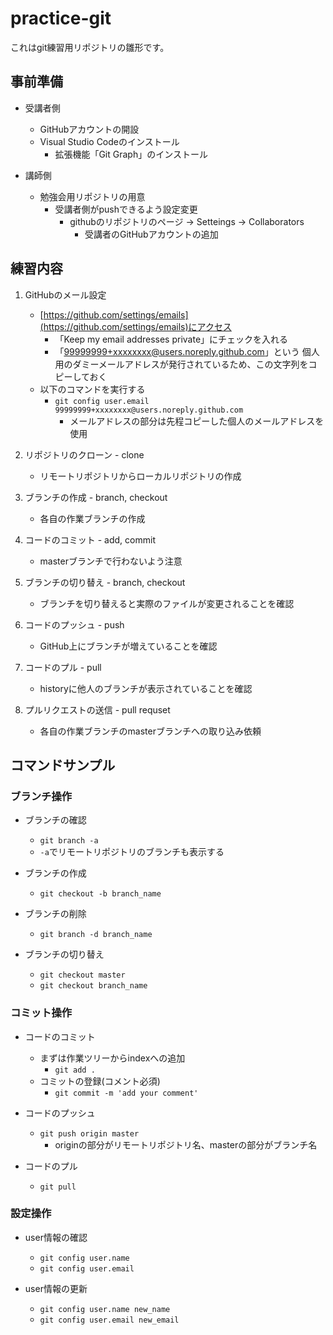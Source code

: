 # practice-git

これはgit練習用リポジトリの雛形です。

## 事前準備

* 受講者側
  * GitHubアカウントの開設
  * Visual Studio Codeのインストール
    * 拡張機能「Git Graph」のインストール

* 講師側
  * 勉強会用リポジトリの用意
    * 受講者側がpushできるよう設定変更
      * githubのリポジトリのページ -> Setteings -> Collaborators
        * 受講者のGitHubアカウントの追加

## 練習内容

1. GitHubのメール設定
    * [https://github.com/settings/emails](https://github.com/settings/emails)にアクセス
      * 「Keep my email addresses private」にチェックを入れる
      * 「99999999+xxxxxxxx@users.noreply.github.com」という
        個人用のダミーメールアドレスが発行されているため、この文字列をコピーしておく
    * 以下のコマンドを実行する
      * `git config user.email 99999999+xxxxxxxx@users.noreply.github.com`
        * メールアドレスの部分は先程コピーした個人のメールアドレスを使用

1. リポジトリのクローン - clone
    * リモートリポジトリからローカルリポジトリの作成

1. ブランチの作成 - branch, checkout
    * 各自の作業ブランチの作成

1. コードのコミット - add, commit
    * masterブランチで行わないよう注意

1. ブランチの切り替え - branch, checkout
    * ブランチを切り替えると実際のファイルが変更されることを確認

1. コードのプッシュ - push
    * GitHub上にブランチが増えていることを確認

1. コードのプル - pull
    * historyに他人のブランチが表示されていることを確認

1. プルリクエストの送信 - pull requset
    * 各自の作業ブランチのmasterブランチへの取り込み依頼

## コマンドサンプル

### ブランチ操作

* ブランチの確認
  * `git branch -a`
  * `-a`でリモートリポジトリのブランチも表示する

* ブランチの作成
  * `git checkout -b branch_name`

* ブランチの削除
  * `git branch -d branch_name`

* ブランチの切り替え
  * `git checkout master`
  * `git checkout branch_name`

### コミット操作

* コードのコミット
  * まずは作業ツリーからindexへの追加
    * `git add .`
  * コミットの登録(コメント必須)
    * `git commit -m 'add your comment'`

* コードのプッシュ
  * `git push origin master`
    * originの部分がリモートリポジトリ名、masterの部分がブランチ名

* コードのプル
  * `git pull`

### 設定操作

* user情報の確認
  * `git config user.name`
  * `git config user.email`

* user情報の更新
  * `git config user.name new_name`
  * `git config user.email new_email`
